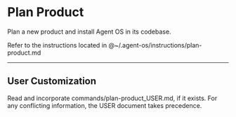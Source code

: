 # Plan Product

Plan a new product and install Agent OS in its codebase.

Refer to the instructions located in @~/.agent-os/instructions/plan-product.md

---

## User Customization

Read and incorporate commands/plan-product_USER.md, if it exists. For any conflicting information, the USER document takes precedence.
